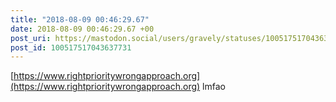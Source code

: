```yaml
---
title: "2018-08-09 00:46:29.67"
date: 2018-08-09 00:46:29.67 +00
post_uri: https://mastodon.social/users/gravely/statuses/100517517043637731
post_id: 100517517043637731
---
```

[https://www.rightprioritywrongapproach.org](https://www.rightprioritywrongapproach.org) lmfao



